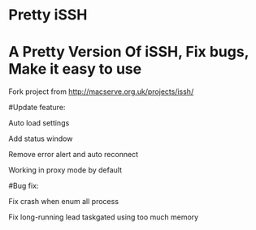 # Pretty iSSH
# A Pretty Version Of iSSH, Fix bugs, Make it easy to use

Fork project from http://macserve.org.uk/projects/issh/

#Update feature:

Auto load settings

Add status window

Remove error alert and auto reconnect

Working in proxy mode by default

#Bug fix:

Fix crash when enum all process

Fix long-running lead taskgated using too much memory